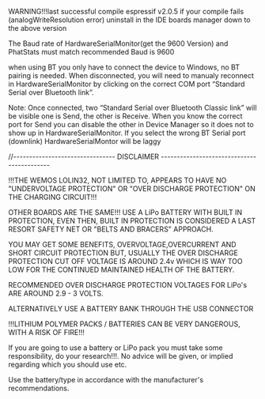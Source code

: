 WARNING!!!last successful compile espressif v2.0.5
if your compile fails (analogWriteResolution error) uninstall in the IDE boards manager down to the above version

The Baud rate of HardwareSerialMonitor(get the 9600 Version) and PhatStats must match recommended Baud is 9600



  when using BT you only have to connect the device to Windows, no BT pairing is needed.
  When disconnected, you will need to manualy reconnect in HardwareSerialMonitor by clicking
  on the correct COM port “Standard Serial over Bluetooth link”.

  Note: Once connected, two “Standard Serial over Bluetooth Classic link” will be visible
  one is Send, the other is Receive.
  When you know the correct port for Send you can disable the other in Device Manager
  so it does not to show up in HardwareSerialMonitor. 
  If you select the wrong BT Serial port (downlink) HardwareSerialMontor will be laggy










//-------------------------------- DISCLAIMER -------------------------------------------

  !!!THE WEMOS LOLIN32, NOT LIMITED TO, APPEARS TO HAVE NO "UNDERVOLTAGE PROTECTION"
  OR "OVER DISCHARGE PROTECTION" ON THE CHARGING CIRCUIT!!!

  OTHER BOARDS ARE THE SAME!!! USE A LiPo BATTERY WITH BUILT IN PROTECTION, EVEN THEN,
  BUILT IN PROTECTION IS CONSIDERED A LAST RESORT SAFETY NET OR "BELTS AND BRACERS" APPROACH.

  YOU MAY GET SOME BENEFITS, OVERVOLTAGE,OVERCURRENT AND SHORT CIRCUIT PROTECTION BUT, USUALLY
  THE OVER DISCHARGE PROTECTION CUT OFF VOLTAGE IS AROUND 2.4v WHICH IS WAY TOO LOW FOR THE
  CONTINUED MAINTAINED HEALTH OF THE BATTERY.

  RECOMMENDED OVER DISCHARGE PROTECTION VOLTAGES FOR LiPo's ARE AROUND 2.9 - 3 VOLTS.

  ALTERNATIVELY USE A BATTERY BANK THROUGH THE USB CONNECTOR

  !!!LITHIUM POLYMER PACKS / BATTERIES CAN BE VERY DANGEROUS, WITH A RISK OF FIRE!!!

  If you are going to use a battery or LiPo pack you must take some responsibility, do your research!!!.
  No advice will be given, or implied regarding which you should use etc.

  Use the battery/type in accordance with the manufacturer's recommendations.




